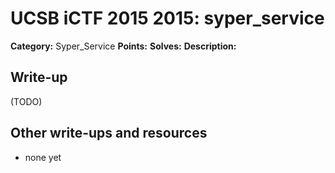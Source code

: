 # UCSB iCTF 2015 2015: syper_service

**Category:** Syper_Service
**Points:** 
**Solves:** 
**Description:**



## Write-up

(TODO)

## Other write-ups and resources

* none yet
